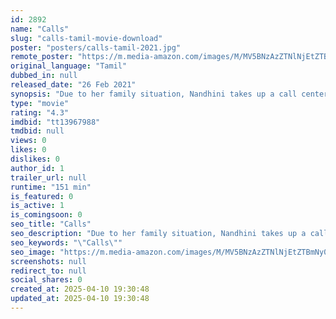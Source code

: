 ```yaml
---
id: 2892
name: "Calls"
slug: "calls-tamil-movie-download"
poster: "posters/calls-tamil-2021.jpg"
remote_poster: "https://m.media-amazon.com/images/M/MV5BNzAzZTNlNjEtZTBmNy00Mjg3LWI4YzEtYzk2OWRmNDU3OThiXkEyXkFqcGc@._V1_SX300.jpg"
original_language: "Tamil"
dubbed_in: null
released_date: "26 Feb 2021"
synopsis: "Due to her family situation, Nandhini takes up a call center job due to her family situation. On July 23rd, her manager challenges her with renewing subscriptions of at least 20 customers before 6 pm or she will be fired. Amidst t..."
type: "movie"
rating: "4.3"
imdbid: "tt13967988"
tmdbid: null
views: 0
likes: 0
dislikes: 0
author_id: 1
trailer_url: null
runtime: "151 min"
is_featured: 0
is_active: 1
is_comingsoon: 0
seo_title: "Calls"
seo_description: "Due to her family situation, Nandhini takes up a call center job due to her family situation. On July 23rd, her manager challenges her with renewing subscriptions of at least 20 customers before 6 pm or she will be fired. Amidst t..."
seo_keywords: "\"Calls\""
seo_image: "https://m.media-amazon.com/images/M/MV5BNzAzZTNlNjEtZTBmNy00Mjg3LWI4YzEtYzk2OWRmNDU3OThiXkEyXkFqcGc@._V1_SX300.jpg"
screenshots: null
redirect_to: null
social_shares: 0
created_at: 2025-04-10 19:30:48
updated_at: 2025-04-10 19:30:48
---
```


